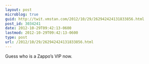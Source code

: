 ```yaml
---
layout: post
microblog: true
guid: http://twit.vmstan.com/2012/10/29/262942424131833856.html
post_id: 3034241
date: 2012-10-29T09:42:13-0600
lastmod: 2012-10-29T09:42:13-0600
type: post
url: /2012/10/29/262942424131833856.html
---
```

Guess who is a Zappo’s VIP now.
